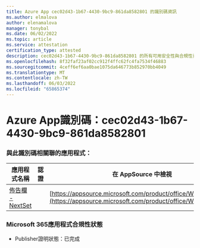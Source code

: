 ```yaml
---
title: Azure App cec02d43-1b67-4430-9bc9-861da8582801 的識別碼資訊
ms.author: elmalova
author: elenamalova
manager: tonybal
ms.date: 06/02/2022
ms.topic: article
ms.service: attestation
certification_type: attested
description: cec02d43-1b67-4430-9bc9-861da8582801 的所有可用安全性與合規性資訊。
ms.openlocfilehash: 8f32faf23af02cc912f4ffc62fc4fa7534f46883
ms.sourcegitcommit: 4ceff6ef6aa0bae1075da646773b852970bb4049
ms.translationtype: MT
ms.contentlocale: zh-TW
ms.lasthandoff: 06/03/2022
ms.locfileid: "65865374"
---
```

# <a name="azure-app-id-cec02d43-1b67-4430-9bc9-861da8582801"></a>Azure App識別碼：cec02d43-1b67-4430-9bc9-861da8582801


### <a name="apps-associated-with-this-id"></a>與此識別碼相關聯的應用程式：
| **應用程式名稱** | **認證** | **在 AppSource 中檢視** |
|--------------|---------------|-----------------------|
| [佈告欄 - NextSet](../forward/WA200002122.md) |  | [https://appsource.microsoft.com/product/office/WA200002122](https://appsource.microsoft.com/product/office/WA200002122) |

### <a name="microsoft-365-app-compliance-status"></a>Microsoft 365應用程式合規性狀態
- Publisher證明狀態：已完成
